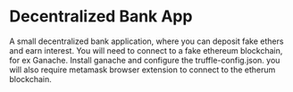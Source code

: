 # Decentralized Bank App
A small decentralized bank application, where you can deposit fake ethers and earn interest.
You will need to connect to a fake ethereum blockchain, for ex Ganache.
Install ganache and configure the truffle-config.json. you will also require metamask browser extension to connect to the etherum blockchain.
